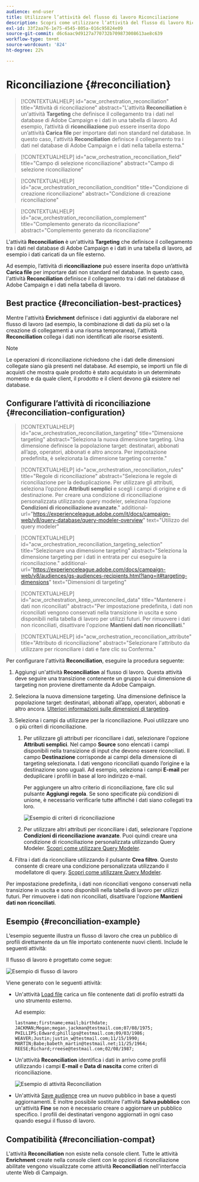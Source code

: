 ```yaml
---
audience: end-user
title: Utilizzare l’attività del flusso di lavoro Riconciliazione
description: Scopri come utilizzare l’attività del flusso di lavoro Riconciliazione
exl-id: 33f2aa76-1e75-4545-805a-016c95824e09
source-git-commit: d6c6aac9d9127a770732b709873008613ae8c639
workflow-type: tm+mt
source-wordcount: '824'
ht-degree: 22%

---
```


# Riconciliazione {#reconciliation}

>[!CONTEXTUALHELP]
>id="acw_orchestration_reconciliation"
>title="Attività di riconciliazione"
>abstract="L&#39;attività **Reconciliation** è un&#39;attività **Targeting** che definisce il collegamento tra i dati nel database di Adobe Campaign e i dati in una tabella di lavoro. Ad esempio, l’attività di **riconciliazione** può essere inserita dopo un’attività **Carica file** per importare dati non standard nel database. In questo caso, l&#39;attività **Reconciliation** definisce il collegamento tra i dati nel database di Adobe Campaign e i dati nella tabella esterna."

>[!CONTEXTUALHELP]
>id="acw_orchestration_reconciliation_field"
>title="Campo di selezione riconciliazione"
>abstract="Campo di selezione riconciliazione"

>[!CONTEXTUALHELP]
>id="acw_orchestration_reconciliation_condition"
>title="Condizione di creazione riconciliazione"
>abstract="Condizione di creazione riconciliazione"

>[!CONTEXTUALHELP]
>id="acw_orchestration_reconciliation_complement"
>title="Complemento generato da riconciliazione"
>abstract="Complemento generato da riconciliazione"

L&#39;attività **Reconciliation** è un&#39;attività **Targeting** che definisce il collegamento tra i dati nel database di Adobe Campaign e i dati in una tabella di lavoro, ad esempio i dati caricati da un file esterno.

Ad esempio, l’attività di **riconciliazione** può essere inserita dopo un’attività **Carica file** per importare dati non standard nel database. In questo caso, l&#39;attività **Reconciliation** definisce il collegamento tra i dati nel database di Adobe Campaign e i dati nella tabella di lavoro.

## Best practice {#reconciliation-best-practices}

Mentre l&#39;attività **Enrichment** definisce i dati aggiuntivi da elaborare nel flusso di lavoro (ad esempio, la combinazione di dati da più set o la creazione di collegamenti a una risorsa temporanea), l&#39;attività **Reconciliation** collega i dati non identificati alle risorse esistenti.

>[!NOTE]
>Le operazioni di riconciliazione richiedono che i dati delle dimensioni collegate siano già presenti nel database. Ad esempio, se importi un file di acquisti che mostra quale prodotto è stato acquistato in un determinato momento e da quale client, il prodotto e il client devono già esistere nel database.

## Configurare l’attività di riconciliazione {#reconciliation-configuration}

>[!CONTEXTUALHELP]
>id="acw_orchestration_reconciliation_targeting"
>title="Dimensione targeting"
>abstract="Seleziona la nuova dimensione targeting. Una dimensione definisce la popolazione target: destinatari, abbonati all’app, operatori, abbonati e altro ancora. Per impostazione predefinita, è selezionata la dimensione targeting corrente."

>[!CONTEXTUALHELP]
>id="acw_orchestration_reconciliation_rules"
>title="Regole di riconciliazione"
>abstract="Seleziona le regole di riconciliazione per la deduplicazione. Per utilizzare gli attributi, seleziona l’opzione **Attributi semplici** e scegli i campi di origine e di destinazione. Per creare una condizione di riconciliazione personalizzata utilizzando query modeler, seleziona l’opzione **Condizioni di riconciliazione avanzate**."
>additional-url="https://experienceleague.adobe.com/it/docs/campaign-web/v8/query-database/query-modeler-overview" text="Utilizzo del query modeler"

>[!CONTEXTUALHELP]
>id="acw_orchestration_reconciliation_targeting_selection"
>title="Selezionare una dimensione targeting"
>abstract="Seleziona la dimensione targeting per i dati in entrata per cui eseguire la riconciliazione."
>additional-url="https://experienceleague.adobe.com/docs/campaign-web/v8/audiences/gs-audiences-recipients.html?lang=it#targeting-dimensions" text="Dimensioni di targeting"

>[!CONTEXTUALHELP]
>id="acw_orchestration_keep_unreconciled_data"
>title="Mantenere i dati non riconciliati"
>abstract="Per impostazione predefinita, i dati non riconciliati vengono conservati nella transizione in uscita e sono disponibili nella tabella di lavoro per utilizzi futuri. Per rimuovere i dati non riconciliati, disattivare l&#39;opzione **Mantieni dati non riconciliati**."

>[!CONTEXTUALHELP]
>id="acw_orchestration_reconciliation_attribute"
>title="Attributo di riconciliazione"
>abstract="Selezionare l&#39;attributo da utilizzare per riconciliare i dati e fare clic su Conferma."

Per configurare l&#39;attività **Reconciliation**, eseguire la procedura seguente:

1. Aggiungi un&#39;attività **Reconciliation** al flusso di lavoro. Questa attività deve seguire una transizione contenente un gruppo la cui dimensione di targeting non proviene direttamente da Adobe Campaign.

1. Seleziona la nuova dimensione targeting. Una dimensione definisce la popolazione target: destinatari, abbonati all’app, operatori, abbonati e altro ancora. [Ulteriori informazioni sulle dimensioni di targeting](../../audience/about-recipients.md#targeting-dimensions).

1. Seleziona i campi da utilizzare per la riconciliazione. Puoi utilizzare uno o più criteri di riconciliazione.

   1. Per utilizzare gli attributi per riconciliare i dati, selezionare l&#39;opzione **Attributi semplici**. Nel campo **Source** sono elencati i campi disponibili nella transizione di input che devono essere riconciliati. Il campo **Destinazione** corrisponde ai campi della dimensione di targeting selezionata. I dati vengono riconciliati quando l’origine e la destinazione sono uguali. Ad esempio, seleziona i campi **E-mail** per deduplicare i profili in base al loro indirizzo e-mail.

      Per aggiungere un altro criterio di riconciliazione, fare clic sul pulsante **Aggiungi regola**. Se sono specificate più condizioni di unione, è necessario verificarle tutte affinché i dati siano collegati tra loro.

      ![Esempio di criteri di riconciliazione](../assets/workflow-reconciliation-criteria.png)

   1. Per utilizzare altri attributi per riconciliare i dati, selezionare l&#39;opzione **Condizioni di riconciliazione avanzate**. Puoi quindi creare una condizione di riconciliazione personalizzata utilizzando Query Modeler. [Scopri come utilizzare Query Modeler](../../query/query-modeler-overview.md).

1. Filtra i dati da riconciliare utilizzando il pulsante **Crea filtro**. Questo consente di creare una condizione personalizzata utilizzando il modellatore di query. [Scopri come utilizzare Query Modeler](../../query/query-modeler-overview.md).

Per impostazione predefinita, i dati non riconciliati vengono conservati nella transizione in uscita e sono disponibili nella tabella di lavoro per utilizzi futuri. Per rimuovere i dati non riconciliati, disattivare l&#39;opzione **Mantieni dati non riconciliati**.

## Esempio {#reconciliation-example}

L’esempio seguente illustra un flusso di lavoro che crea un pubblico di profili direttamente da un file importato contenente nuovi clienti. Include le seguenti attività:

Il flusso di lavoro è progettato come segue:

![Esempio di flusso di lavoro](../assets/workflow-reconciliation-sample-1.0.png)

Viene generato con le seguenti attività:

* Un&#39;attività [Load file](load-file.md) carica un file contenente dati di profilo estratti da uno strumento esterno.

  Ad esempio:

  ```
  lastname;firstname;email;birthdate;
  JACKMAN;Megan;megan.jackman@testmail.com;07/08/1975;
  PHILLIPS;Edward;phillips@testmail.com;09/03/1986;
  WEAVER;Justin;justin_w@testmail.com;11/15/1990;
  MARTIN;Babe;babeth_martin@testmail.net;11/25/1964;
  REESE;Richard;rreese@testmail.com;02/08/1987;
  ```

* Un&#39;attività **Reconciliation** identifica i dati in arrivo come profili utilizzando i campi **E-mail** e **Data di nascita** come criteri di riconciliazione.

  ![Esempio di attività Reconciliation](../assets/workflow-reconciliation-sample-1.1.png)

* Un&#39;attività [Save audience](save-audience.md) crea un nuovo pubblico in base a questi aggiornamenti. È inoltre possibile sostituire l&#39;attività **Salva pubblico** con un&#39;attività **Fine** se non è necessario creare o aggiornare un pubblico specifico. I profili dei destinatari vengono aggiornati in ogni caso quando esegui il flusso di lavoro.

## Compatibilità {#reconciliation-compat}

L&#39;attività **Reconciliation** non esiste nella console client. Tutte le attività **Enrichment** create nella console client con le opzioni di riconciliazione abilitate vengono visualizzate come attività **Reconciliation** nell&#39;interfaccia utente Web di Campaign.